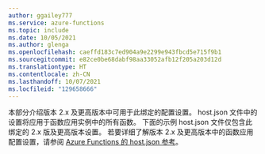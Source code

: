 ```yaml
---
author: ggailey777
ms.service: azure-functions
ms.topic: include
ms.date: 10/05/2021
ms.author: glenga
ms.openlocfilehash: caeffd183c7ed904a9e2299e943fbcd5e715f9b1
ms.sourcegitcommit: e82ce0be68dabf98aa33052afb12f205a203d12d
ms.translationtype: HT
ms.contentlocale: zh-CN
ms.lasthandoff: 10/07/2021
ms.locfileid: "129658666"
---
```

本部分介绍版本 2.x 及更高版本中可用于此绑定的配置设置。 host.json 文件中的设置将应用于函数应用实例中的所有函数。 下面的示例 host.json 文件仅包含此绑定的 2.x 版及更高版本设置。 若要详细了解版本 2.x 及更高版本中的函数应用配置设置，请参阅 [Azure Functions 的 host.json 参考](../articles/azure-functions/functions-host-json.md)。